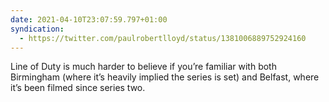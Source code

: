 ```yaml
---
date: 2021-04-10T23:07:59.797+01:00
syndication:
  - https://twitter.com/paulrobertlloyd/status/1381006889752924160
---
```

Line of Duty is much harder to believe if you’re familiar with both Birmingham (where it’s heavily implied the series is set) and Belfast, where it’s been filmed since series two.
